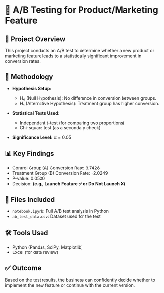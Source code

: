 # 🎯 A/B Testing for Product/Marketing Feature

## 📌 Project Overview
This project conducts an A/B test to determine whether a new product or marketing feature leads to a statistically significant improvement in conversion rates.

## 🧪 Methodology
- **Hypothesis Setup:**
  - H₀ (Null Hypothesis): No difference in conversion between groups.
  - H₁ (Alternative Hypothesis): Treatment group has higher conversion.

- **Statistical Tests Used:**
  - Independent t-test (for comparing two proportions)
  - Chi-square test (as a secondary check)

- **Significance Level:** α = 0.05

## 📊 Key Findings
- Control Group (A) Conversion Rate: 3.7428
- Treatment Group (B) Conversion Rate: -2.0249
- P-value:  0.0530
- Decision: **(e.g., Launch Feature ✅ or Do Not Launch ❌)**

## 📁 Files Included
- `notebook.ipynb`: Full A/B test analysis in Python
- `ab_test_data.csv`: Dataset used for the test

## 🛠 Tools Used
- Python (Pandas, SciPy, Matplotlib)
- Excel (for data review)

## ✅ Outcome
Based on the test results, the business can confidently decide whether to implement the new feature or continue with the current version.

